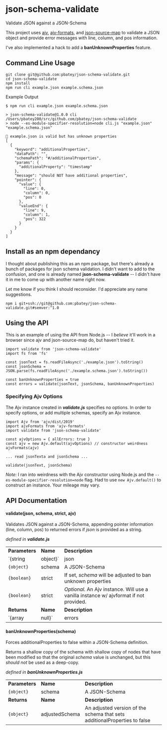 # json-schema-validate

Validate JSON against a JSON-Schema

This project uses [ajv](https://ajv.js.org/), [ajv-formats](https://github.com/ajv-validator/ajv-formats), and
[json-source-map](https://github.com/epoberezkin/json-source-map) to validate a JSON object and provide
error messages with line, column, and pos information.

I've also implemented a hack to add a **banUnknownProperties** feature.

## Command Line Usage

```
git clone git@github.com:pbatey/json-schema-validate.git
cd json-schema-validate
npm install
npm run cli example.json example.schema.json
```

Example Output

```
$ npm run cli example.json example.schema.json

> json-schema-validate@1.0.0 cli /Users/pbatey200/src/github.com/pbatey/json-schema-validate
> node --es-module-specifier-resolution=node cli.js "example.json" "example.schema.json"

🍻 example.json is valid but has unknown properties
[
  {
    "keyword": "additionalProperties",
    "dataPath": "",
    "schemaPath": "#/additionalProperties",
    "params": {
      "additionalProperty": "timestamp"
    },
    "message": "should NOT have additional properties",
    "pointer": {
      "value": {
        "line": 0,
        "column": 0,
        "pos": 0
      },
      "valueEnd": {
        "line": 9,
        "column": 1,
        "pos": 322
      }
    }
  }
]
```

## Install as an npm dependancy

I thought about publishing this as an npm package, but there's already a bunch of packages for json schema validation.
I didn't want to add to the confusion, and one is already named **json-schema-validate** -- I didn't have it in me to
come up with another name right now.

Let me know if you think I should reconsider. I'd appreciate any name suggestions.

```
npm i git+ssh://git@github.com:pbatey/json-schema-validate.git#semver:^1.0
```

## Using the API

This is an example of using the API from Node.js -- I _believe_ it'll work in a browser since ajv and json-source-map do,
but haven't tried it.

```
import validate from 'json-schema-validate'
import fs from 'fs'

const jsonText = fs.readFileAsync('./example.json').toString()
const jsonSchema = JSON.parse(fs.readFileAsync('./example.schema.json').toString())

const banUnknownProperties = true
const errors = validate(jsonText, jsonSchema, banUnknownProperties)
```

### Specifying Ajv Options

The Ajv instance created in ***validate.js*** specifies no options. In order to specify options, or add multiple schemas, specify an Ajv instance.

```
import Ajv from 'ajv/dist/2019'
import ajvFormats from 'ajv-formats'
import validate from 'json-schema-validate'

const ajvOptions = { allErrors: true }
const ajv = new Ajv.default(ajvOptions) // constructor weirdness
ajvFormats(ajv)

... read jsonTexta and jsonSchema ...

validate(jsonText, jsonSchema)

```

_Note:_ I ran into weirdness with the Ajv constructor using Node.js and the `--es-module-specifier-resolution=node` flag. Had to use `new Ajv.default()` to construct an instance. Your mileage may vary.

## API Documentation

#### validate(json, schema, strict, ajv)

Validates JSON against a JSON-Schema, appending pointer information (line, column, pos) to returned errors if _json_
is provided as a string.

_defined in **validate.js**_

|   |   |   |
|---|---|---|
| **Parameters**    | **Name** | **Description** |
| `{string|object}` | json   | JSON to validate. A string will be parsed as JSON.
| `{object}`        | schema | A JSON-Schema
| `{boolean}`       | strict | If set, _schema_ will be adjusted to ban unknown properties
| `{boolean}`       | strict | _Optional._ An Ajv instance. Will use a vanilla instance w/ ajvformat if not provided.
| **Returns** |**Name** |**Description** |
| `{array|null}` | errors| An array of Ajv errors decorated with a pointer field from json-source-map

#### banUnknownProperties(schema)

Forces additionalProperties to false within a JSON-Schema definition.

Returns a shallow copy of the schema with shallow copy of nodes that have been modified so that the original _schema_ value is unchanged, but this _should not_ be used as a deep-copy.

_defined in **banUnknownProperties.js**_

|   |   |   |
|---|---|---|
| **Parameters**    | **Name** | **Description** |
| `{object}`        | schema | A JSON-Schema
| **Returns** |**Name** |**Description** |
| `{object}` | adjustedSchema | An adjusted version of the schema that sets additionalProperties to false
